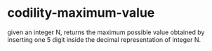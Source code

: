 # codility-maximum-value
given an integer N, returns the maximum possible value obtained by inserting one 5 digit inside the decimal representation of integer N. 
